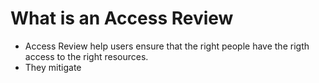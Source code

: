 # What is an Access Review
- Access Review help users ensure that the right people have the rigth access to the right resources.
- They mitigate